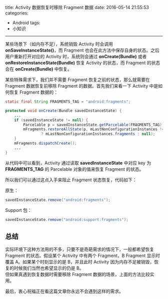 title: Activity 数据恢复时移除 Fragment 数据
date: 2016-05-14 21:55:53
categories:
- Android
tags: 
- 小知识
---

某些场景下（如内存不足），系统销毁 Activity 时会调用 **onSaveInstanceState()**，而 Fragment 也会在此方法中保存自身的状态。之后用户重新打开对应的 Activity 时，系统则会通过 **onCreate(Bundle)** 或者 **onRestoreInstanceState(Bundle)** 恢复 Activity 的状态，而 Fragment 的状态会在 **onCreate(Bundle)** 中恢复。

某些特殊需求下，我们并不需要 Fragment 恢复之前的状态，那么就需要在 Fragment 数据恢复前移除 Fragment 的数据。首先我们来看一下 Activity 中是如何恢复 Fragment 数据的：<!-- more -->

``` java
static final String FRAGMENTS_TAG = "android:fragments";

protected void onCreate(Bundle savedInstanceState) {
    ...
    if (savedInstanceState != null) {
        Parcelable p = savedInstanceState.getParcelable(FRAGMENTS_TAG);
        mFragments.restoreAllState(p, mLastNonConfigurationInstances != null
                ? mLastNonConfigurationInstances.fragments : null);
    }
    mFragments.dispatchCreate();
    ...
}
```

从代码中可以看到，Activity 通过读取 **savedInstanceState** 中对应 key 为 **FRAGMENTS_TAG** 的 Parcelable 对象的值来恢复 Fragment 的状态。

所以我们可以通过这点入手来阻止 Fragment 状态恢复，代码如下：

原生：

``` java 原生 Fragment
savedInstanceState.remove("android:fragments");
```

Support 包：

``` java Support 包的 Fragment
savedInstanceState.remove("android:support:fragments");
```

## 总结

实际环境下这种方法用的不多，只要不是奇葩需求的情况下，一般都希望恢复 Fragment 的状态。假设某个 Activity 中有两个 Fragment，B Fragment 显示时覆盖 A。如果某个时刻显示的是 B，并且此时 Activity 因为内存不足被销毁，恢复的时候我们当然也希望显示的仍是 B。  
但如果真遇到恢复数据时需要移除 Fragment 数据的场景，上面的方法比较实用。

最后，衷心祝福正在看这篇文章你永远不会遇到这样的需求。
